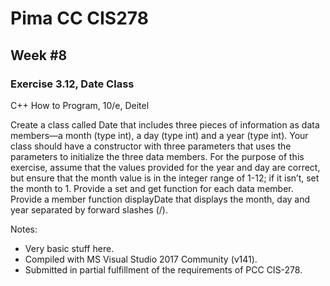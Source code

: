 # Pima CC CIS278 
## Week #8 
### Exercise 3.12, Date Class
C++ How to Program, 10/e, Deitel

Create a class called Date that includes three pieces of information as data members—a month (type int), a day (type int) and a year (type int). Your class should have a constructor with three parameters that uses the parameters to initialize the three data members. For the purpose of this exercise, assume that the values provided for the year and day are correct, but ensure that the month value is in the integer range of 1-12; if it isn’t, set the month to 1. Provide a set and get function for each data member. Provide a member function displayDate that displays the month, day and year separated by forward slashes (/).

Notes:
* Very basic stuff here.
* Compiled with MS Visual Studio 2017 Community (v141).
* Submitted in partial fulfillment of the requirements of PCC CIS-278.
